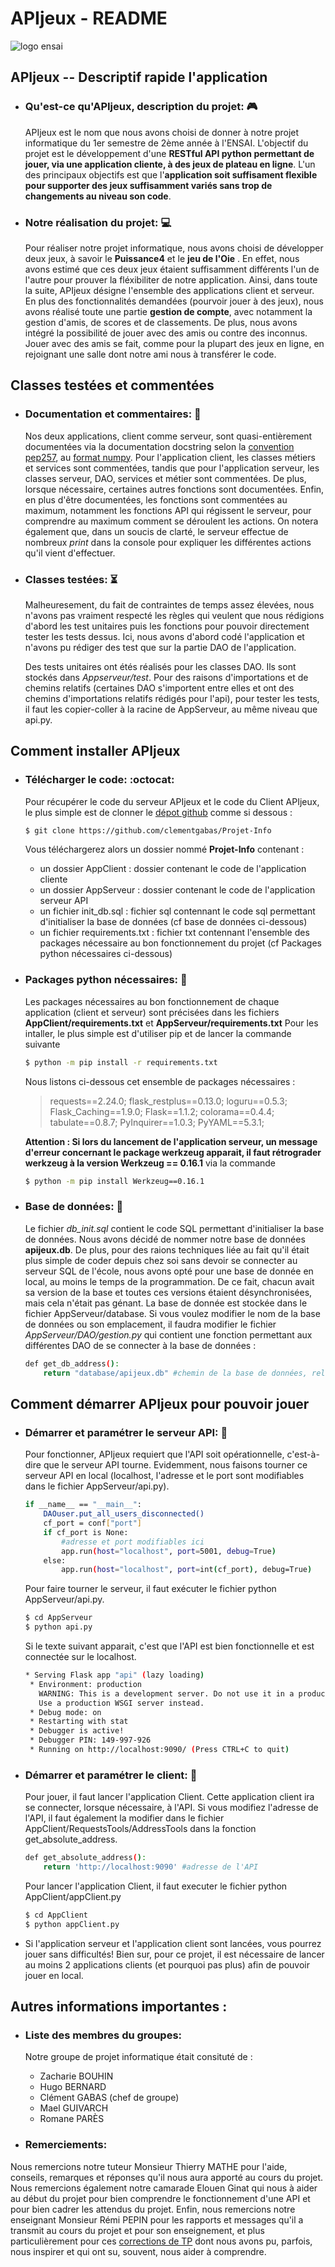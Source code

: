 # APIjeux - README
![logo ensai](https://lh3.googleusercontent.com/proxy/uI7gsm-zed1te_ntUKZXBK-g_0GiL2bao1RIcuS8ZUxO1_bSxCLy2AvRY3cyHZi_Y8lZaWJvOPELnnLm8ZTsu3OpENMrkesC4AbDNd63CyUF0vPqDtrErFw)

## APIjeux -- Descriptif rapide l'application
- ### Qu'est-ce qu'APIjeux, description du projet: :video_game:
    APIjeux est le nom que nous avons choisi de donner à notre projet informatique du 1er semestre de 2ème année à l'ENSAI. L'objectif du projet est le développement d'une **RESTful API python permettant de jouer, via une application cliente, à des jeux de plateau en ligne**.
    L'un des principaux objectifs est que l'**application soit suffisament flexible pour supporter des jeux suffisamment variés sans trop de changements au niveau son code**.
- ### Notre réalisation du projet: :computer:
    Pour réaliser notre projet informatique, nous avons choisi de développer deux jeux, à savoir le **Puissance4** et le **jeu de l'Oie** . En effet, nous avons estimé que ces deux jeux étaient suffisamment différents l'un de l'autre pour prouver la fléxibiliter de notre application.
    Ainsi, dans toute la suite, APIjeux désigne l'ensemble des applications client et serveur.
    En plus des fonctionnalités demandées (pourvoir jouer à des jeux), nous avons réalisé toute une partie **gestion de compte**, avec notamment la gestion d'amis, de scores et de classements.
De plus, nous avons intégré la possibilité de jouer avec des amis ou contre des inconnus. Jouer avec des amis se fait, comme pour la plupart des jeux en ligne, en rejoignant une salle dont notre ami nous à transférer le code.

## Classes testées et commentées 
- ### Documentation et commentaires: :notebook:
    Nos deux applications, client comme serveur, sont quasi-entièrement documentées via la documentation docstring selon la [convention pep257](https://www.python.org/dev/peps/pep-0257/), au [format numpy](https://numpydoc.readthedocs.io/en/latest/). Pour l'application client, les classes métiers et services sont commentées, tandis que pour l'application serveur, les classes serveur, DAO, services et métier sont commentées. De plus, lorsque nécessaire, certaines autres fonctions sont documentées. Enfin, en plus d'être documentées, les fonctions sont commentées au maximum, notamment les fonctions API qui régissent le serveur, pour comprendre au maximum comment se déroulent les actions. On notera également que, dans un soucis de clarté, le serveur effectue de nombreux *print* dans la console pour expliquer les différentes actions qu'il vient d'effectuer.
- ### Classes testées: :hourglass_flowing_sand:
    Malheuresement, du fait de contraintes de temps assez élevées, nous n'avons pas vraiment respecté les règles qui veulent que nous rédigions d'abord les test unitaires puis les fonctions pour pouvoir directement tester les tests dessus. Ici, nous avons d'abord codé l'application et n'avons pu rédiger des test que sur la partie DAO de l'application.
    
    Des tests unitaires ont étés réalisés pour les classes DAO. Ils sont stockés dans *Appserveur/test*. Pour des raisons d'importations et de chemins relatifs (certaines DAO s'importent entre elles et ont des chemins d'importations relatifs rédigés pour l'api), pour tester les tests, il faut les copier-coller à la racine de AppServeur, au même niveau que api.py.

## Comment installer APIjeux
- ### Télécharger le code: :octocat:
    Pour récupérer le code du serveur APIjeux et le code du Client APIjeux, le plus simple est de clonner le [dépot github](https://github.com/clementgabas/Projet-Info) comme si dessous :
    ```sh
    $ git clone https://github.com/clementgabas/Projet-Info
    ```
    Vous téléchargerez alors un dossier nommé **Projet-Info** contenant :
    - un dossier AppClient : dossier contenant le code de l'application cliente
    - un dossier AppServeur : dossier contenant le code de l'application serveur API
    - un fichier init_db.sql : fichier sql contennant le code sql permettant d'initialiser la base de données (cf base de données ci-dessous)
    - un fichier requirements.txt : fichier txt contennant l'ensemble des packages nécessaire au bon fonctionnement du projet (cf Packages python nécessaires ci-dessous)
 
 - ### Packages python nécessaires: :snake:
   
    Les packages nécessaires au bon fonctionnement de chaque application (client et serveur) sont précisées dans les fichiers **AppClient/requirements.txt** et **AppServeur/requirements.txt**
    Pour les intaller, le plus simple est d'utiliser pip et de lancer la commande suivante 
    ```sh
    $ python -m pip install -r requirements.txt
    ```
   
    Nous listons ci-dessous cet ensemble de packages nécessaires : 
    > requests==2.24.0;
    flask_restplus==0.13.0;
    loguru==0.5.3;
    Flask_Caching==1.9.0;
    Flask==1.1.2;
    colorama==0.4.4;
    tabulate==0.8.7;
    PyInquirer==1.0.3;
    PyYAML==5.3.1;
    
     **Attention : Si lors du lancement de l'application serveur, un message d'erreur concernant le package werkzeug apparait, il faut rétrograder werkzeug à la version Werkzeug       == 0.16.1** via la commande
    ```sh
    $ python -m pip install Werkzeug==0.16.1
    ```
    
- ### Base de données: :file_folder:

    Le fichier *db_init.sql* contient le code SQL permettant d'initialiser la base de données. Nous avons décidé de nommer notre base de données **apijeux.db**. De plus, pour  des raions techniques liée au fait qu'il était plus simple de coder depuis chez soi sans devoir se connecter au serveur SQL de l'école, nous avons opté pour une base de donnée en local, au moins le temps de la programmation. De ce fait, chacun avait sa version de la base et toutes ces versions étaient désynchronisées, mais cela n'était pas génant.
    La base de donnée est stockée dans le fichier AppServeur/database.
    Si vous voulez modifier le nom de la base de données ou son emplacement, il faudra modifier le fichier *AppServeur/DAO/gestion.py* qui contient une fonction permettant aux différentes DAO de se connecter à la base de données :
    ```sh
    def get_db_address():
        return "database/apijeux.db" #chemin de la base de données, relatif depuis AppServeur/api.py

    ```

## Comment démarrer APIjeux pour pouvoir jouer
- ### Démarrer et paramétrer le serveur API: :game_die:
    Pour fonctionner, APIjeux requiert que l'API soit opérationnelle, c'est-à-dire que le serveur API tourne. Evidemment, nous faisons tourner ce serveur API en local (localhost, l'adresse et le port sont modifiables dans le fichier AppServeur/api.py).
    ```sh
    if __name__ == "__main__":
        DAOuser.put_all_users_disconnected()
        cf_port = conf["port"]
        if cf_port is None:
            #adresse et port modifiables ici
            app.run(host="localhost", port=5001, debug=True) 
        else:
            app.run(host="localhost", port=int(cf_port), debug=True)
    ```
    
    Pour faire tourner le serveur, il faut exécuter le fichier python AppServeur/api.py.

    ```sh
    $ cd AppServeur
    $ python api.py
    ```
    Si le texte suivant apparait, c'est que l'API est bien fonctionnelle et est connectée sur le localhost.
    ```sh
    * Serving Flask app "api" (lazy loading)
     * Environment: production
       WARNING: This is a development server. Do not use it in a production deployment.
       Use a production WSGI server instead.
     * Debug mode: on
     * Restarting with stat
     * Debugger is active!
     * Debugger PIN: 149-997-926
     * Running on http://localhost:9090/ (Press CTRL+C to quit)
     ```
     
- ### Démarrer et paramétrer le client: :game_die:
    Pour jouer, il faut lancer l'application Client.
    Cette application client ira se connecter, lorsque nécessaire, à l'API. Si vous modifiez l'adresse de l'API, il faut également la modifier dans le fichier AppClient/RequestsTools/AddressTools dans la fonction get_absolute_address.
    ```sh
    def get_absolute_address():
        return 'http://localhost:9090' #adresse de l'API
    ```
    Pour lancer l'application Client, il faut executer le fichier python AppClient/appClient.py
    ```sh
    $ cd AppClient
    $ python appClient.py
    ```

- Si l'application serveur et l'application client sont lancées, vous pourrez jouer sans difficultés! Bien sur, pour ce projet, il est nécessaire de lancer au moins 2 applications clients (et pourquoi pas plus) afin de pouvoir jouer en local.
     
## Autres informations importantes :
- ### Liste des membres du groupes:
    Notre groupe de projet informatique était consituté de :
    - Zacharie BOUHIN
    - Hugo BERNARD 
    - Clément GABAS (chef de groupe)
    - Mael GUIVARCH 
    - Romane PARÈS

- ### Remerciements:
Nous remercions notre tuteur Monsieur Thierry MATHE pour l'aide, conseils, remarques et réponses qu'il nous aura apporté au cours du projet.
Nous remercions également notre camarade Elouen Ginat qui nous à aider au début du projet pour bien comprendre le fonctionnement d'une API et pour bien cadrer les attendus du projet.
Enfin, nous remercions notre enseignant Monsieur Rémi PEPIN pour les rapports et messages qu'il a transmit au cours du projet et pour son enseignement, et plus particulièrement pour ces [corrections de TP](https://github.com/HealerMikado/Ensai_projetInfo_2A_RSS) dont nous avons pu, parfois, nous inspirer et qui ont su, souvent, nous aider à comprendre.
